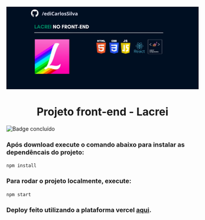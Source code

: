 ![Imagem Capa do projeto Teste Técnico](banner.png)
<h1 align="center"> Projeto front-end - Lacrei</h1>

![Badge concluído](https://img.shields.io/badge/STATUS-CONCLUÍDO-green&style=social) 

### Após download execute o comando abaixo para instalar as dependêncais do projeto:
```
npm install
```

### Para rodar o projeto localmente, execute:
```
npm start
```

### Deploy feito utilizando a plataforma vercel [aqui](https://desafio-lacrei-rho.vercel.app/).

